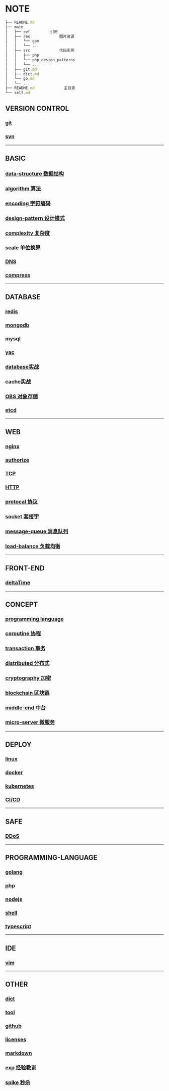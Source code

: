 # NOTE  

```js
├── README.md  
├── main  
│   ├── ref         引用  
│   ├── res             图片资源  
│   │   └── gpm  
│   │   └── ...  
│   ├── src             代码实例  
│   │   ├── php  
│   │   └── php_design_patterns  
│   │   └── ...  
│   ├── git.md  
│   ├── dict.md  
│   └── go.md  
│   └── ...  
├── README.md             主目录  
└── self.md  
```  
  
## VERSION CONTROL

### [git](main/git.md)

### [svn](main/svn.md)

---

## BASIC

### [data-structure 数据结构](main/data-struct.md)

### [algorithm 算法](main/algo.md)

### [encoding 字符编码](main/encoding.md)

### [design-pattern 设计模式](main/dp.md)

### [complexity 复杂度](main/complexity.md)

### [scale 单位换算](main/scale.md)

### [DNS](main/DNS.md)

### [compress](main/compress.md)

---

## DATABASE

### [redis](main/redis.md)

### [mongodb](main/mongodb.md)

### [mysql](main/mysql.md)

### [yac](main/yac.md)

### [database实战](main/db.md)

### [cache实战](main/cache.md)

### [OBS 对象存储](main/OBS.md)

### [etcd](main/etcd.md)

<!-- ### [boltDB](main/boltDB.md) -->

<!-- ### [ELK](_) TODO -->
  
---

## WEB

### [nginx](main/nginx.md)

### [authorize](main/auth.md)

### [TCP](main/TCP.md)

### [HTTP](main/HTTP.md)

### [protocal 协议](main/protocal.md)

### [socket 套接字](main/socket.md)

### [message-queue 消息队列](main/mq.md)

### [load-balance 负载均衡](main/load-balance.md)

---

## FRONT-END

### [deltaTime](main/deltaTime.md)

---

## CONCEPT

### [programming language](main/programming-language.md)

### [coroutine 协程](main/linux-coroutine.md)

### [transaction 事务](main/acid.md)

### [distributed 分布式](main/distributed.md)

### [cryptography 加密](main/crypt.md)

### [blockchain 区块链](main/blockchain.md)

### [middle-end 中台](main/middle-end.md)

### [micro-server 微服务](main/ms.md)

---

## DEPLOY

### [linux](main/linux.md)

### [docker](main/docker.md)

### [kubernetes](main/k8s.md)

### [CI/CD](main/cicd.md)

---

## SAFE

### [DDoS](main/ddos.md)

---

## PROGRAMMING-LANGUAGE

### [golang](main/go.md)

### [php](main/php.md)

### [nodejs](main/nodejs.md)

### [shell](main/shell.md)

### [typescript](main/typescript.md)

---

## IDE

### [vim](main/vim.md)

---

## OTHER

### [dict](main/dict.md)

### [tool](main/tool.md)

### [github](main/github.md)

### [licenses](main/licenses.md)

### [markdown](main/markdown.md)

### [exp 经验教训](main/exp.md)

### [spike 秒杀](main/spike.md)
